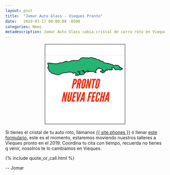 ```yaml
---
layout: post
title:  "Jomar Auto Glass - Vieques Pronto"
date:   2019-03-17 00:00:00 -0500
categories: News
metadescription: Jomar Auto Glass cabia cristal de carro roto en Vieques Pronto.
---
```


<p align="center"><img src="/assets/pictures/IMG-20190318-WA0007.jpg" width="50%" alt="Jomar Pronto, En Vieques 2019" title="Jomar En Vieques Pronto 2019" border="1"></p>

Si tienes el cristal de tu auto roto, llámanos <a href="tel:{{ site.phones-link }}" title="{{ site.phones }}">{{ site.phones }}</a> ó llenar <a href="{{ site.baseurl }}/cotizacion/index.html" title="Formulario">este formulario</a>, este es el momento, estaremos moviendo nuestros talleres a Vieques pronto en el 2019. Coordina tu cita con tiempo, recuerda no tienes q venir, nosotros te lo cambiamos en Vieques.

{% include quote_or_call.html %}

-- Jomar
